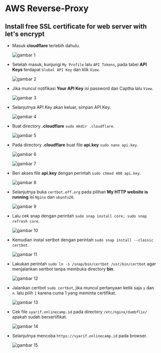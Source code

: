 # AWS Reverse-Proxy

## Install free SSL certificate for web server with let's encrypt

-   Masuk **cloudflare** terlebih dahulu.

    ![gambar 1](assets/1cloudlog.png)

-   Setelah masuk, kunjungi `My Profile` lalu `API Tokens`, pada tabel **API Keys** terdapat `Global API Key` dan klik `View`.

    ![gambar 2](assets/3global.png)

-   Jika muncul notifikasi **Your API Key** isi password dan Captha lalu `View`.

    ![gambar 3](assets/4robot.png)

-   Selanjutnya API Key akan keluar, simpan API Key.

    ![gambar 4](assets/5myapi.png)

-   Buat directory **.cloudflare** `sudo mkdir .cloudflare`.

    ![gambar 5](assets/6mkdir.png)

-   Pada directory **.cloudflare** buat file **api.key** `sudo nano api.key`.

    ![gambar 6](assets/7nanoapikey.png)

    ![gambar 7](assets/8nanoisikey.png)

-   Beri akses file **api.key** dengan perintah `sudo chmod 400 api.key`.

    ![gambar 8](assets/9chmod400.png)

-   Selanjutnya buka `certbot.eff.org` pada pilihan **My HTTP website is running** isi `Nginx` dan `ubuntu20`.

    ![gambar 9](assets/10certbot.png)

-   Lalu cek snap dengan perintah `sudo snap install core; sudo snap refresh core`.

    ![gambar 10](assets/11ceksnap.png)

-   Kemudian instal sertbot dengan perintah `sudo snap install --classic certbot`.

    ![gambar 11](assets/12installcertbot.png)

-   Lakukan perintah `sudo ln -s /snap/bin/certbot /usr/bin/certbot` agar menjalankan sertbot tanpa membuka directory **bin**.

    ![gambar 12](assets/13menjalankancertbottanpabin.png)

-   Jalankan certbot `sudo certbot`, jika muncul pertanyaan ketik saja `y` dan `n`. lalu pilih `1` karena cuma 1 yang meminta certifikat.

    ![gambar 13](assets/14sudocertbot.png)

-   Cek file `syarif.onlinecamp.id` pada directory `/etc/nginx/dumbflix/` apakah sudah bersertifikat.

    ![gambar 14](assets/15cekaertifikat.png)

-   Selanjutnya mencoba `https://syarif.onlinecamp.id` pada browser.

    ![gambar 15](assets/16out.png)
